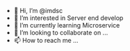- 👋 Hi, I’m @imdsc
- 👀 I’m interested in Server end develop
- 🌱 I’m currently learning Microservice
- 💞️ I’m looking to collaborate on ...
- 📫 How to reach me ...

<!---
imdsc/imdsc is a ✨ special ✨ repository because its `README.md` (this file) appears on your GitHub profile.
You can click the Preview link to take a look at your changes.
--->
